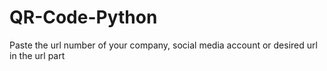 # QR-Code-Python

Paste the url number of your company, social media account or desired url in the url part
